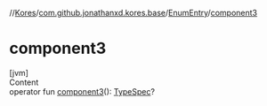 //[Kores](../../index.md)/[com.github.jonathanxd.kores.base](../index.md)/[EnumEntry](index.md)/[component3](component3.md)



# component3  
[jvm]  
Content  
operator fun [component3](component3.md)(): [TypeSpec](../-type-spec/index.md)?  



